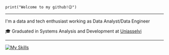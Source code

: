 <code>print("Welcome to my github!😉")</code>
<hr>

 I'm a data and tech enthusiast working as Data Analyst/Data Engineer

 <p>🎓 Graduated in Systems Analysis and Development at <a href="https://portal.uniasselvi.com.br/institucional" target="blank_">Uniasselvi</a></p>

<hr>


[![My Skills](https://skillicons.dev/icons?i=python,java,mysql,postgres,docker,mongodb)](https://skillicons.dev)
